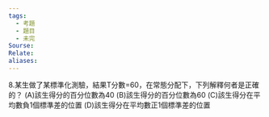 ```yaml
---
tags:
  - 考題
  - 題目
  - 未完
Sourse:
Relate: 
aliases:
---
```

8.某生做了某標準化測驗，結果T分數=60，在常態分配下，下列解釋何者是正確的？ 
(A)該生得分的百分位數為40 
(B)該生得分的百分位數為60 
(C)該生得分在平均數負1個標準差的位置 
(D)該生得分在平均數正1個標準差的位置 
